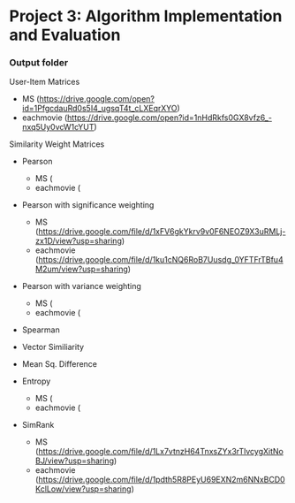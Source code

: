 # Project 3: Algorithm Implementation and Evaluation
### Output folder

User-Item Matrices

+ MS (https://drive.google.com/open?id=1PfgcdauRd0s5I4_ugsqT4t_cLXEqrXYO)
+ eachmovie (https://drive.google.com/open?id=1nHdRkfs0GX8vfz6_-nxq5Uy0vcW1cYUT)

Similarity Weight Matrices

- Pearson

    + MS (
    + eachmovie (

- Pearson with significance weighting

    + MS (https://drive.google.com/file/d/1xFV6gkYkrv9v0F6NEOZ9X3uRMLj-zx1D/view?usp=sharing)
    + eachmovie (https://drive.google.com/file/d/1ku1cNQ6RoB7Uusdg_0YFTFrTBfu4M2um/view?usp=sharing)

- Pearson with variance weighting

    + MS (
    + eachmovie (

- Spearman

- Vector Similiarity

- Mean Sq. Difference

- Entropy
    
    + MS (
    + eachmovie (

- SimRank

    + MS (https://drive.google.com/file/d/1Lx7vtnzH64TnxsZYx3rTlvcygXitNoBJ/view?usp=sharing)
    + eachmovie (https://drive.google.com/file/d/1pdth5R8PEyU69EXN2m6NNxBCD0KclLow/view?usp=sharing)
